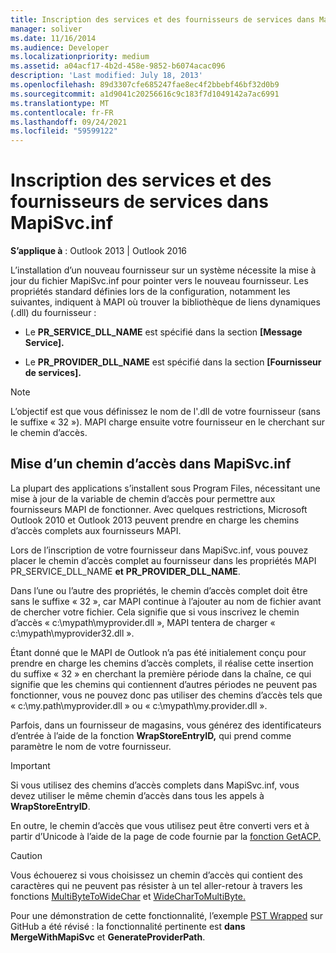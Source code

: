 ```yaml
---
title: Inscription des services et des fournisseurs de services dans MapiSvc.inf
manager: soliver
ms.date: 11/16/2014
ms.audience: Developer
ms.localizationpriority: medium
ms.assetid: a04acf17-4b2d-458e-9852-b6074acac096
description: 'Last modified: July 18, 2013'
ms.openlocfilehash: 89d3307cfe685247fae8ec4f2bbebf46bf32d0b9
ms.sourcegitcommit: a1d9041c20256616c9c183f7d1049142a7ac6991
ms.translationtype: MT
ms.contentlocale: fr-FR
ms.lasthandoff: 09/24/2021
ms.locfileid: "59599122"
---
```

# <a name="registering-services-and-service-providers-in-mapisvcinf"></a>Inscription des services et des fournisseurs de services dans MapiSvc.inf

 
  
**S’applique à** : Outlook 2013 | Outlook 2016 
  
L’installation d’un nouveau fournisseur sur un système nécessite la mise à jour du fichier MapiSvc.inf pour pointer vers le nouveau fournisseur. Les propriétés standard définies lors de la configuration, notamment les suivantes, indiquent à MAPI où trouver la bibliothèque de liens dynamiques (.dll) du fournisseur :
  
- Le **PR_SERVICE_DLL_NAME** est spécifié dans la section **[Message Service].** 
    
- Le **PR_PROVIDER_DLL_NAME** est spécifié dans la section **[Fournisseur de services].** 
    
> [!NOTE]
> L’objectif est que vous définissez le nom de l'.dll de votre fournisseur (sans le suffixe « 32 »). MAPI charge ensuite votre fournisseur en le cherchant sur le chemin d’accès. 
  
## <a name="putting-a-path-in-mapisvcinf"></a>Mise d’un chemin d’accès dans MapiSvc.inf

La plupart des applications s’installent sous Program Files, nécessitant une mise à jour de la variable de chemin d’accès pour permettre aux fournisseurs MAPI de fonctionner. Avec quelques restrictions, Microsoft Outlook 2010 et Outlook 2013 peuvent prendre en charge les chemins d’accès complets aux fournisseurs MAPI.
  
Lors de l’inscription de votre fournisseur dans MapiSvc.inf, vous pouvez placer le chemin d’accès complet au fournisseur dans les propriétés MAPI PR_SERVICE_DLL_NAME **et** **PR_PROVIDER_DLL_NAME**.
  
Dans l’une ou l’autre des propriétés, le chemin d’accès complet doit être sans le suffixe « 32 », car MAPI continue à l’ajouter au nom de fichier avant de chercher votre fichier. Cela signifie que si vous inscrivez le chemin d’accès « c:\mypath\myprovider.dll », MAPI tentera de charger « c:\mypath\myprovider32.dll ».
  
Étant donné que le MAPI de Outlook n’a pas été initialement conçu pour prendre en charge les chemins d’accès complets, il réalise cette insertion du suffixe « 32 » en cherchant la première période dans la chaîne, ce qui signifie que les chemins qui contiennent d’autres périodes ne peuvent pas fonctionner, vous ne pouvez donc pas utiliser des chemins d’accès tels que « c:\my.path\myprovider.dll » ou « c:\mypath\my.provider.dll ».
  
Parfois, dans un fournisseur de magasins, vous générez des identificateurs d’entrée à l’aide de la fonction **WrapStoreEntryID,** qui prend comme paramètre le nom de votre fournisseur. 
  
> [!IMPORTANT]
> Si vous utilisez des chemins d’accès complets dans MapiSvc.inf, vous devez utiliser le même chemin d’accès dans tous les appels à **WrapStoreEntryID**. 
  
En outre, le chemin d’accès que vous utilisez peut être converti vers et à partir d’Unicode à l’aide de la page de code fournie par la [fonction GetACP.](https://msdn.microsoft.com/library/windows/desktop/dd318070%28v=vs.85%29.aspx/) 
  
> [!CAUTION]
> Vous échouerez si vous choisissez un chemin d’accès qui contient des caractères qui ne peuvent pas résister à un tel aller-retour à travers les fonctions [MultiByteToWideChar](https://msdn.microsoft.com/library/windows/desktop/dd319072%28v=vs.85%29.aspx/) et [WideCharToMultiByte.](https://msdn.microsoft.com/library/windows/desktop/dd374130%28v=vs.85%29.aspx/) 
  
Pour une démonstration de cette fonctionnalité, l’exemple [PST Wrapped](https://github.com/stephenegriffin/Outlook2010CodeSamples) sur GitHub a été révisé : la fonctionnalité pertinente est **dans MergeWithMapiSvc** et **GenerateProviderPath**.
  

